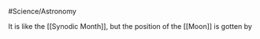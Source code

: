 #Science/Astronomy 

It is like the [[Synodic Month]], but the position of the [[Moon]] is gotten by